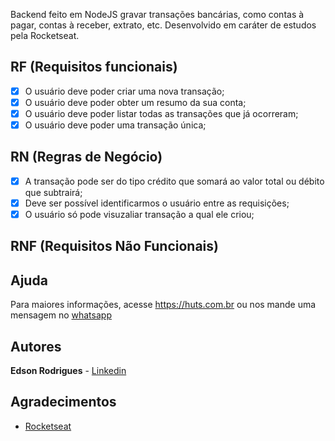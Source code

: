 Backend feito em NodeJS gravar transações bancárias, como contas à pagar, contas à receber, extrato, etc. Desenvolvido em caráter de estudos pela Rocketseat.

## RF (Requisitos funcionais)

- [x] O usuário deve poder criar uma nova transação;
- [x] O usuário deve poder obter um resumo da sua conta;
- [x] O usuário deve poder listar todas as transações que já ocorreram;
- [x] O usuário deve poder uma transação única;

## RN (Regras de Negócio)

- [x] A transação pode ser do tipo crédito que somará ao valor total ou débito que subtrairá;
- [x] Deve ser possível identificarmos o usuário entre as requisições;
- [x] O usuário só pode visuzaliar transação a qual ele criou;

## RNF (Requisitos Não Funcionais)

## Ajuda

Para maiores informações, acesse <https://huts.com.br> ou nos mande uma mensagem no [whatsapp](https://api.whatsapp.com/send?phone=5548996713742)

## Autores

<b>Edson Rodrigues</b> - [Linkedin](https://www.linkedin.com/in/edinhorodrigues/)
## Agradecimentos

* [Rocketseat](https://www.rocketseat.com.br/)

